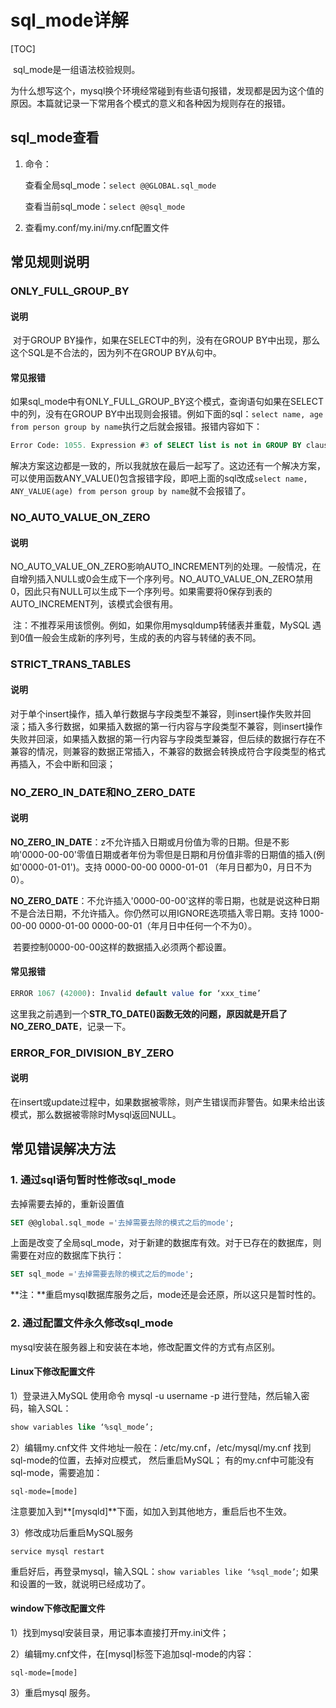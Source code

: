 # sql_mode详解

[TOC]

​	sql_mode是一组语法校验规则。

​	为什么想写这个，mysql换个环境经常碰到有些语句报错，发现都是因为这个值的原因。本篇就记录一下常用各个模式的意义和各种因为规则存在的报错。



## sql_mode查看

1. 命令：

   查看全局sql_mode：```select @@GLOBAL.sql_mode```

   查看当前sql_mode：```select @@sql_mode```

2. 查看my.conf/my.ini/my.cnf配置文件



## 常见规则说明

### ONLY_FULL_GROUP_BY

#### 说明

​	对于GROUP BY操作，如果在SELECT中的列，没有在GROUP BY中出现，那么这个SQL是不合法的，因为列不在GROUP BY从句中。

#### 常见报错

​	如果sql_mode中有ONLY_FULL_GROUP_BY这个模式，查询语句如果在SELECT中的列，没有在GROUP BY中出现则会报错。例如下面的sql：```select name, age from person group by name```执行之后就会报错。报错内容如下：

```sql
Error Code: 1055. Expression #3 of SELECT list is not in GROUP BY clause and contains nonaggregated column ‘×××’ which is not functionally dependent on columns in GROUP BY clause; this is incompatible with sql_mode=only_full_group_by
```

​	解决方案这边都是一致的，所以我就放在最后一起写了。这边还有一个解决方案，可以使用函数ANY_VALUE()包含报错字段，即吧上面的sql改成```select name, ANY_VALUE(age) from person group by name```就不会报错了。



### NO_AUTO_VALUE_ON_ZERO

#### 说明

​	NO_AUTO_VALUE_ON_ZERO影响AUTO_INCREMENT列的处理。一般情况，在自增列插入NULL或0会生成下一个序列号。NO_AUTO_VALUE_ON_ZERO禁用0，因此只有NULL可以生成下一个序列号。如果需要将0保存到表的AUTO_INCREMENT列，该模式会很有用。

​	注：不推荐采用该惯例。例如，如果你用mysqldump转储表并重载，MySQL 遇到0值一般会生成新的序列号，生成的表的内容与转储的表不同。



###  STRICT_TRANS_TABLES

#### 说明

​	对于单个insert操作，插入单行数据与字段类型不兼容，则insert操作失败并回滚；插入多行数据，如果插入数据的第一行内容与字段类型不兼容，则insert操作失败并回滚，如果插入数据的第一行内容与字段类型兼容，但后续的数据行存在不兼容的情况，则兼容的数据正常插入，不兼容的数据会转换成符合字段类型的格式再插入，不会中断和回滚；



### NO_ZERO_IN_DATE和NO_ZERO_DATE

#### 说明

​	**NO_ZERO_IN_DATE**：z不允许插入日期或月份值为零的日期。但是不影响'0000-00-00'零值日期或者年份为零但是日期和月份值非零的日期值的插入(例如'0000-01-01')。支持 0000-00-00 0000-01-01 （年月日都为0，月日不为0）。

​	**NO_ZERO_DATE**：不允许插入'0000-00-00'这样的零日期，也就是说这种日期不是合法日期，不允许插入。你仍然可以用IGNORE选项插入零日期。支持 1000-00-00 0000-01-00 0000-00-01（年月日中任何一个不为0）。

​	若要控制0000-00-00这样的数据插入必须两个都设置。

#### 常见报错

```sql
ERROR 1067 (42000): Invalid default value for ‘xxx_time’
```

​	这里我之前遇到一个**STR_TO_DATE()**函数无效的问题，原因就是开启了**NO_ZERO_DATE**，记录一下。



### ERROR_FOR_DIVISION_BY_ZERO

#### 说明

​	在insert或update过程中，如果数据被零除，则产生错误而非警告。如果未给出该模式，那么数据被零除时Mysql返回NULL。



## 常见错误解决方法

### 1. 通过sql语句暂时性修改sql_mode

去掉需要去掉的，重新设置值

```sql
SET @@global.sql_mode ='去掉需要去除的模式之后的mode';
```

上面是改变了全局sql_mode，对于新建的数据库有效。对于已存在的数据库，则需要在对应的数据库下执行：

```sql
SET sql_mode ='去掉需要去除的模式之后的mode';
```

**注：**重启mysql数据库服务之后，mode还是会还原，所以这只是暂时性的。



### 2. 通过配置文件永久修改sql_mode

 mysql安装在服务器上和安装在本地，修改配置文件的方式有点区别。

#### Linux下修改配置文件

1）登录进入MySQL
使用命令 mysql -u username -p 进行登陆，然后输入密码，输入SQL：

```sql
show variables like ‘%sql_mode’;
```

2）编辑my.cnf文件
文件地址一般在：/etc/my.cnf，/etc/mysql/my.cnf
找到sql-mode的位置，去掉对应模式，
然后重启MySQL；
有的my.cnf中可能没有sql-mode，需要追加：

```
sql-mode=[mode]
```

注意要加入到**[mysqld]**下面，如加入到其他地方，重启后也不生效。

 3）修改成功后重启MySQL服务

```
service mysql restart
```

重启好后，再登录mysql，输入SQL：```show variables like ‘%sql_mode’```; 如果和设置的一致，就说明已经成功了。

 

#### window下修改配置文件

1）找到mysql安装目录，用记事本直接打开my.ini文件；

 2）编辑my.cnf文件，在[mysql]标签下追加sql-mode的内容：

```
sql-mode=[mode]
```

 3）重启mysql 服务。

 
